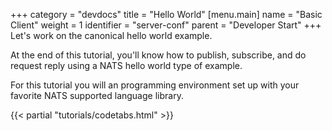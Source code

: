 +++
category = "devdocs"
title = "Hello World"
[menu.main]
    name = "Basic Client"
    weight = 1
    identifier = "server-conf"
    parent = "Developer Start"
+++
Let's work on the canonical hello world example.

At the end of this tutorial, you'll know how to publish, subscribe, and do request reply using a NATS hello world
type of example.

For this tutorial you will an programming environment set up with your favorite NATS supported language library.




{{< partial "tutorials/codetabs.html" >}}
